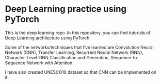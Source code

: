 # Deep Learning practice using PyTorch 

This is the deep learning repo.
In this repository, you can find tutorials of Deep Learning architecture using PyTorch.

Some of the networks/techniques that I've learned are Convolution Neural Network (CNN), Transfer Learning,
Recurrent Neural Network (RNN), Character-Level-RNN Classification and Generation, Sequence-to-Sequence Network with Attention.

I have also created UNESCO10 dataset so that CNN can be implemented on it.
